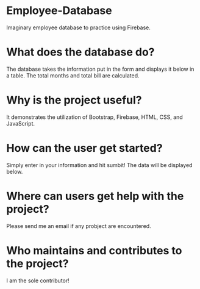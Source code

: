 # Employee-Database
Imaginary employee database to practice using Firebase.

# What does the database do?
The database takes the information put in the form and displays it below in a table. The total months and total bill are calculated.

# Why is the project useful?
It demonstrates the utilization of Bootstrap, Firebase, HTML, CSS, and JavaScript.

# How can the user get started?
Simply enter in your information and hit sumbit! The data will be displayed below.

# Where can users get help with the project?
Please send me an email if any probject are encountered.

# Who maintains and contributes to the project?
I am the sole contributor! 
